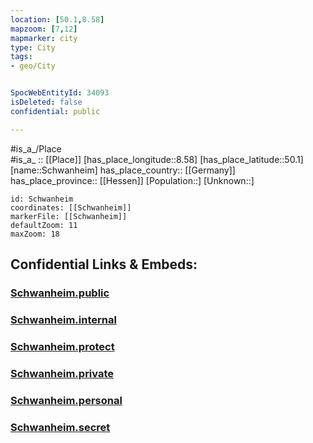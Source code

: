 ```yaml
---
location: [50.1,8.58] 
mapzoom: [7,12] 
mapmarker: city 
type: City
tags:
- geo/City


SpocWebEntityId: 34093
isDeleted: false
confidential: public

---
```

#is_a_/Place  
#is_a_ :: [[Place]] 
[has_place_longitude::8.58] 
[has_place_latitude::50.1] 
[name::Schwanheim] 
has_place_country:: [[Germany]]  
has_place_province:: [[Hessen]] 
[Population::] 
[Unknown::] 


```leaflet
id: Schwanheim
coordinates: [[Schwanheim]] 
markerFile: [[Schwanheim]] 
defaultZoom: 11 
maxZoom: 18
```


## Confidential Links & Embeds: 

### [Schwanheim.public](/_public/\Earth\Continent\Europe\Europe~Central\Germany\Germany~West\Hessen\counties~Hessen\Frankfurt~Main\cities~Frankfurt~MainSchwanheim.public.md) 

### [Schwanheim.internal](/_internal/\Earth\Continent\Europe\Europe~Central\Germany\Germany~West\Hessen\counties~Hessen\Frankfurt~Main\cities~Frankfurt~MainSchwanheim.internal.md) 

### [Schwanheim.protect](/_protect/\Earth\Continent\Europe\Europe~Central\Germany\Germany~West\Hessen\counties~Hessen\Frankfurt~Main\cities~Frankfurt~MainSchwanheim.protect.md) 

### [Schwanheim.private](/_private/\Earth\Continent\Europe\Europe~Central\Germany\Germany~West\Hessen\counties~Hessen\Frankfurt~Main\cities~Frankfurt~MainSchwanheim.private.md) 

### [Schwanheim.personal](/_personal/\Earth\Continent\Europe\Europe~Central\Germany\Germany~West\Hessen\counties~Hessen\Frankfurt~Main\cities~Frankfurt~MainSchwanheim.personal.md) 

### [Schwanheim.secret](/_secret/\Earth\Continent\Europe\Europe~Central\Germany\Germany~West\Hessen\counties~Hessen\Frankfurt~Main\cities~Frankfurt~MainSchwanheim.secret.md)

